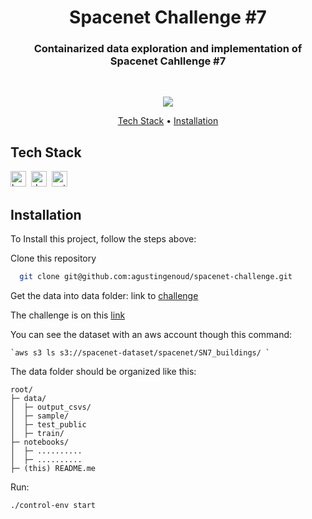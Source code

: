 <h1 align="center">
	Spacenet Challenge #7
</h1>

<h3 align="center">
	Containarized data exploration and implementation of Spacenet Cahllenge #7
</h3>
<br>

<p align="center">
	<img src="https://img.shields.io/github/repo-size/agustingenoud/spacenet-challenge?color=green"/>
</p>

<p align="center">
	<a href="#tech-stack">Tech Stack</a> •
	<a href="#installation">Installation</a> 
</p>

## Tech Stack
<img src="https://img.shields.io/badge/Bash-05122A?style=flat&logo=gnu-bash" alt="bash Badge" height="25">&nbsp;
<img src="https://img.shields.io/badge/Docker-05122A?style=flat&logo=docker" alt="docker Badge" height="25">&nbsp;
<img src="https://img.shields.io/badge/Python-05122A?style=flat&logo=python" alt="python Badge" height="25">&nbsp;

## Installation
To Install this project, follow the steps above:


Clone this repository

```bash
  git clone git@github.com:agustingenoud/spacenet-challenge.git
```


Get the data into data folder:
link to [challenge](https://spacenet.ai/sn7-challenge/)

The challenge is on this [link](https://spacenet.ai/sn7-challenge/ "link to challenge")

You can see the dataset with an aws account though this command:

	`aws s3 ls s3://spacenet-dataset/spacenet/SN7_buildings/ `

The data folder should be organized like this:

```
root/
├─ data/
│  ├─ output_csvs/
│  ├─ sample/
│  ├─ test_public
│  ├─ train/
├─ notebooks/
│  ├─ ..........
│  ├─ ..........
├─ (this) README.me
```


Run:
```bash
./control-env start
```

